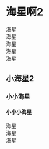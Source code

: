# 海星啊2
海星  
海星  
海星  
海星  
海星  
## 小海星2
### 小小海星
#### 小小小海星
海星  
海星  
海星  

<Vssue title="Vssue Demo" />